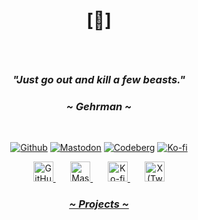 # <p align="center">[🔻]</p>

<br>

### <p align="center"><i>"Just go out and kill a few beasts."</i></p>
### <p align="center"><i>~ Gehrman ~</i></p>

<br>

<p align="center">
  <a href="https://github.com/crnobog69" target="_blank"><img src="https://img.shields.io/badge/Github-181717?style=for-the-badge&logo=github&logoColor=white" alt="Github"></a> 
  <a href="https://mastodon.social/@prepungrad" target="_blank"><img src="https://img.shields.io/badge/Mastodon-7F4C8A?style=for-the-badge&logo=mastodon&logoColor=white" alt="Mastodon"></a>
  <a href="https://codeberg.org/crnobog" target="_blank"><img src="https://img.shields.io/badge/Codeberg-000000?style=for-the-badge&logo=codeberg&logoColor=white" alt="Codeberg"></a>
  <a href="https://ko-fi.com/crnobog" target="_blank"><img src="https://img.shields.io/badge/Ko--fi-F16061?style=for-the-badge&logo=ko-fi&logoColor=white" alt="Ko-fi"></a>
</p>

<!-- Одељак са иконама за друштвене мреже -->
<p align="center">
  <a href="https://github.com/crnobog69" target="_blank">
    <img width="32px" alt="GitHub" title="GitHub" src="https://i.imgur.com/qiXu7b2.png"/>
  </a>
  &#8287;&#8287;&#8287;&#8287;&#8287;
  <a href="https://mastodon.social/@prepungrad" target="_blank">
    <img width="32px" alt="Mastodon" title="Mastodon" src="https://cdn.worldvectorlogo.com/logos/mastodon-1.svg"/>
  </a>
  &#8287;&#8287;&#8287;&#8287;&#8287;
  <a href="https://ko-fi.com/crnobog" target="_blank">
    <img width="32px" alt="Ko-fi" title="Ko-fi" src="https://i.imgur.com/PpLeD3K.png"/>
  </a>
  &#8287;&#8287;&#8287;&#8287;&#8287;
  <a href="https://x.com/prepungrad" target="_blank">
    <img width="32px" alt="X (Twitter)" title="X" src="https://i.imgur.com/AixJgnm.png"/>
  </a>
</p>



### <p align="center"><a href="https://short-offer-f87.notion.site/7d5b3228b96b4dae84471e2d02b77f33?pvs=4"><i>~ Projects ~</i></a></p>
